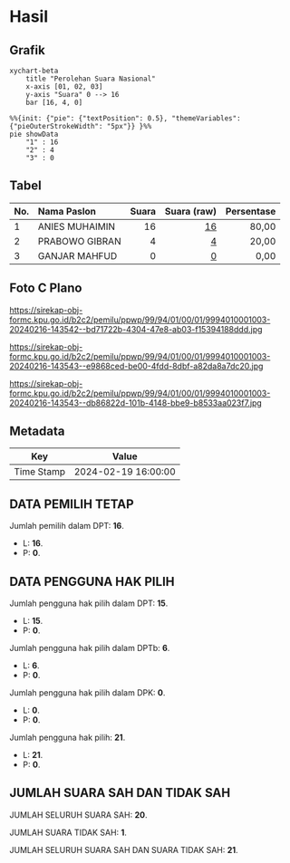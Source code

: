 # Hasil

## Grafik

```mermaid
xychart-beta
    title "Perolehan Suara Nasional"
    x-axis [01, 02, 03]
    y-axis "Suara" 0 --> 16
    bar [16, 4, 0]
```

```mermaid
%%{init: {"pie": {"textPosition": 0.5}, "themeVariables": {"pieOuterStrokeWidth": "5px"}} }%%
pie showData
    "1" : 16
    "2" : 4
    "3" : 0
```

## Tabel

| No. | Nama Paslon    | Suara | Suara (raw) | Persentase |
|:--- |:-------------- | -----:| -----------:| ----------:|
| 1   | ANIES MUHAIMIN | 16    | [16][p-1]   | 80,00      |
| 2   | PRABOWO GIBRAN | 4     | [4][p-2]    | 20,00      |
| 3   | GANJAR MAHFUD  | 0     | [0][p-3]    | 0,00       |


[p-1]: https://github.com/gigit-pemilu/pemilu-2024/blob/main/pilpres/hitung-suara/sub/99-luar-negeri/sub/94-pretoria-afrika-selatan/sub/01-pretoria-afrika-selatan/sub/0001-pretoria-afrika-selatan/sub/003-ksk-001/sub/paslon-1.txt
[p-2]: https://github.com/gigit-pemilu/pemilu-2024/blob/main/pilpres/hitung-suara/sub/99-luar-negeri/sub/94-pretoria-afrika-selatan/sub/01-pretoria-afrika-selatan/sub/0001-pretoria-afrika-selatan/sub/003-ksk-001/sub/paslon-2.txt
[p-3]: https://github.com/gigit-pemilu/pemilu-2024/blob/main/pilpres/hitung-suara/sub/99-luar-negeri/sub/94-pretoria-afrika-selatan/sub/01-pretoria-afrika-selatan/sub/0001-pretoria-afrika-selatan/sub/003-ksk-001/sub/paslon-3.txt

## Foto C Plano

https://sirekap-obj-formc.kpu.go.id/b2c2/pemilu/ppwp/99/94/01/00/01/9994010001003-20240216-143542--bd71722b-4304-47e8-ab03-f15394188ddd.jpg

https://sirekap-obj-formc.kpu.go.id/b2c2/pemilu/ppwp/99/94/01/00/01/9994010001003-20240216-143543--e9868ced-be00-4fdd-8dbf-a82da8a7dc20.jpg

https://sirekap-obj-formc.kpu.go.id/b2c2/pemilu/ppwp/99/94/01/00/01/9994010001003-20240216-143543--db86822d-101b-4148-bbe9-b8533aa023f7.jpg


## Metadata

| Key        | Value               |
| ---------- | ------------------- |
| Time Stamp | 2024-02-19 16:00:00 |


## DATA PEMILIH TETAP

Jumlah pemilih dalam DPT: **16**.
 * L: **16**.
 * P: **0**.

## DATA PENGGUNA HAK PILIH

Jumlah pengguna hak pilih dalam DPT: **15**.
 * L: **15**.
 * P: **0**.

Jumlah pengguna hak pilih dalam DPTb: **6**.
 * L: **6**.
 * P: **0**.

Jumlah pengguna hak pilih dalam DPK: **0**.
 * L: **0**.
 * P: **0**.

Jumlah pengguna hak pilih: **21**.
 * L: **21**.
 * P: **0**.

## JUMLAH SUARA SAH DAN TIDAK SAH

JUMLAH SELURUH SUARA SAH: **20**.

JUMLAH SUARA TIDAK SAH: **1**.

JUMLAH SELURUH SUARA SAH DAN SUARA TIDAK SAH: **21**.


